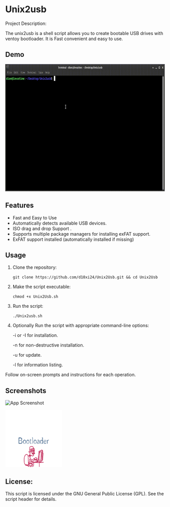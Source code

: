 
# Unix2usb

Project Description:

The unix2usb is a shell script allows you to create bootable USB drives with ventoy bootloader. It is Fast convenient and easy to use. 

## Demo

<div align="center">
  <img height="400" width="800" src="https://github.com/d10xi24/Unix2Usb/blob/main/demo/unix2usb.gif"  />
</div>


## Features

- Fast and Easy to Use
- Automatically detects available USB devices.
- ISO drag and drop Support .
- Supports multiple package managers for installing exFAT support.
- ExFAT support installed (automatically installed if missing)


## Usage

1. Clone the repository:
   ```
   git clone https://github.com/d10xi24/Unix2Usb.git && cd Unix2Usb
   ```
2. Make the script executable:
   ```
   chmod +x Unix2Usb.sh
   ```
3. Run the script:
   ```
   ./Unix2usb.sh
   ```
4. Optionally Run the script with appropriate command-line options:

    -i or -I for installation.

    -n for non-destructive installation.

    -u for update.

    -l for information listing.

Follow on-screen prompts and instructions for each operation.

## Screenshots

![App Screenshot](https://github.com/d10xi24/Unix2Usb/blob/main/demo/unix2usb.jpg)


![Logo](https://github.com/d10xi24/Unix2Usb/blob/main/UNIX2USB/ventoy/theme/UNIX/logo.png)

## License:

This script is licensed under the GNU General Public License (GPL). See the script header for details.
